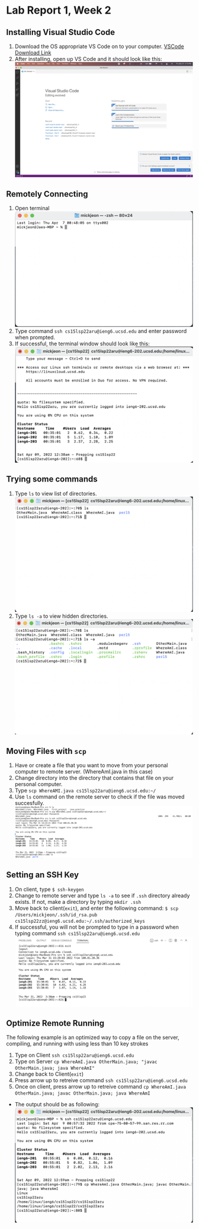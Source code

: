 # Lab Report 1, Week 2

## Installing Visual Studio Code
1. Download the OS appropriate VS Code on to your computer. [VSCode Download Link](https://code.visualstudio.com/)
2. After installing, open up VS Code and it should look like this: ![VSCode](vscode.png)

## Remotely Connecting
1. Open terminal ![terminal](terminal.png)
2. Type command `ssh cs15lsp22aru@ieng6.ucsd.edu` and enter password when prompted.
3. If successful, the terminal window should look like this: ![after-login](after-login.png)

## Trying some commands
1. Type `ls` to view list of directories. ![ls](ls.png)
2. Type `ls -a` to view hidden directories. ![ls -a](ls-a.png)

## Moving Files with `scp`
1. Have or create a file that you want to move from your personal computer to remote server. (WhereAmI.java in this case)
2. Change directory into the directory that contains that file on your personal computer.
3. Type `scp WhereAMI.java cs15lsp22aru@ieng6.ucsd.edu:~/`
4. Use `ls` command on the remote server to check if the file was moved succesfully.
![scp](scp.png)

## Setting an SSH Key
1. On client, type `$ ssh-keygen`
2. Change to remote server and type `ls -a` to see if `.ssh` directory already exists. If not, make a directory by typing `mkdir .ssh`
3. Move back to client(`exit`), and enter the following command: `$ scp /Users/mickjeon/.ssh/id_rsa.pub cs15lsp22zz@ieng6.ucsd.edu:~/.ssh/authorized_keys`
4. If successful, you will not be prompted to type in a password when typing command `ssh cs15lsp22aru@ieng6.ucsd.edu`
![keygen](keygen.png)

## Optimize Remote Running
The following example is an optimized way to copy a file on the server, compiling, and running with using less than 10 key strokes
1. Type on Client `ssh cs15lsp22aru@ieng6.ucsd.edu`
2. Type on Server `cp WhereAmI.java OtherMain.java; "javac OtherMain.java; java WhereAmI"`
3. Change back to Client(`exit`)
4. Press arrow up to retreive command `ssh cs15lsp22aru@ieng6.ucsd.edu` 
5. Once on client, press arrow up to retreive command `cp WhereAmI.java OtherMain.java; javac OtherMain.java; java WhereAmI`
* The output should be as following: ![optimize](optimize.png)
